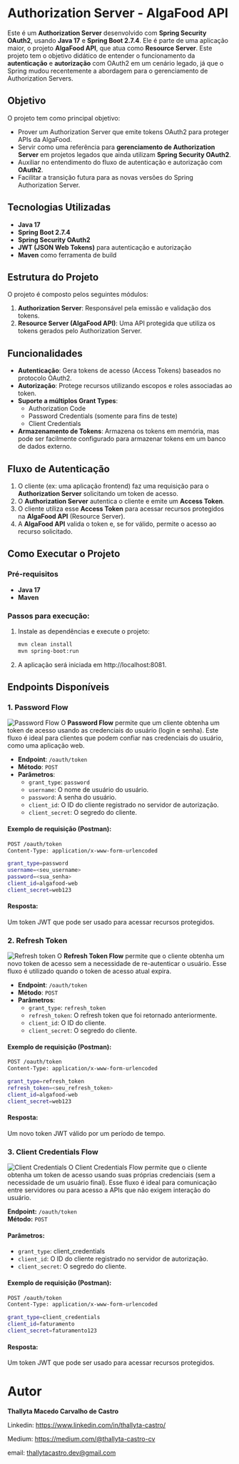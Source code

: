 # Authorization Server - AlgaFood API

Este é um **Authorization Server** desenvolvido com **Spring Security OAuth2**, usando **Java 17** e **Spring Boot 2.7.4**. Ele é parte de uma aplicação maior, o projeto **AlgaFood API**, que atua como **Resource Server**. Este projeto tem o objetivo didático de entender o funcionamento da **autenticação** e **autorização** com OAuth2 em um cenário legado, já que o Spring mudou recentemente a abordagem para o gerenciamento de Authorization Servers.

## Objetivo

O projeto tem como principal objetivo:

- Prover um Authorization Server que emite tokens OAuth2 para proteger APIs da AlgaFood.
- Servir como uma referência para **gerenciamento de Authorization Server** em projetos legados que ainda utilizam **Spring Security OAuth2**.
- Auxiliar no entendimento do fluxo de autenticação e autorização com **OAuth2**.
- Facilitar a transição futura para as novas versões do Spring Authorization Server.

## Tecnologias Utilizadas

- **Java 17**
- **Spring Boot 2.7.4**
- **Spring Security OAuth2**
- **JWT (JSON Web Tokens)** para autenticação e autorização
- **Maven** como ferramenta de build

## Estrutura do Projeto

O projeto é composto pelos seguintes módulos:

1. **Authorization Server**: Responsável pela emissão e validação dos tokens.
2. **Resource Server (AlgaFood API)**: Uma API protegida que utiliza os tokens gerados pelo Authorization Server.

## Funcionalidades

- **Autenticação**: Gera tokens de acesso (Access Tokens) baseados no protocolo OAuth2.
- **Autorização**: Protege recursos utilizando escopos e roles associadas ao token.
- **Suporte a múltiplos Grant Types**:
  - Authorization Code
  - Password Credentials (somente para fins de teste)
  - Client Credentials
- **Armazenamento de Tokens**: Armazena os tokens em memória, mas pode ser facilmente configurado para armazenar tokens em um banco de dados externo.

## Fluxo de Autenticação

1. O cliente (ex: uma aplicação frontend) faz uma requisição para o **Authorization Server** solicitando um token de acesso.
2. O **Authorization Server** autentica o cliente e emite um **Access Token**.
3. O cliente utiliza esse **Access Token** para acessar recursos protegidos na **AlgaFood API** (Resource Server).
4. A **AlgaFood API** valida o token e, se for válido, permite o acesso ao recurso solicitado.

## Como Executar o Projeto

### Pré-requisitos

- **Java 17**
- **Maven**

### Passos para execução:

1. Instale as dependências e execute o projeto:

   ```bash
   mvn clean install
   mvn spring-boot:run
   ```
2. A aplicação será iniciada em http://localhost:8081.

## Endpoints Disponíveis

### 1. Password Flow
![Password Flow](./password_flow.png)
O **Password Flow** permite que um cliente obtenha um token de acesso usando as credenciais do usuário (login e senha). Este fluxo é ideal para clientes que podem confiar nas credenciais do usuário, como uma aplicação web.

- **Endpoint**: `/oauth/token`
- **Método**: `POST`
- **Parâmetros**:
  - `grant_type`: `password`
  - `username`: O nome de usuário do usuário.
  - `password`: A senha do usuário.
  - `client_id`: O ID do cliente registrado no servidor de autorização.
  - `client_secret`: O segredo do cliente.

#### Exemplo de requisição (Postman):
```bash
POST /oauth/token
Content-Type: application/x-www-form-urlencoded

grant_type=password
username=<seu_username>
password=<sua_senha>
client_id=algafood-web
client_secret=web123
```
#### Resposta:
Um token JWT que pode ser usado para acessar recursos protegidos.

### 2. Refresh Token
![Refresh token](./refresh-token.png)
O **Refresh Token Flow** permite que o cliente obtenha um novo token de acesso sem a necessidade de re-autenticar o usuário. Esse fluxo é utilizado quando o token de acesso atual expira.

- **Endpoint**: `/oauth/token`
- **Método**: `POST`
- **Parâmetros**:
  - `grant_type`: `refresh_token`
  - `refresh_token`: O refresh token que foi retornado anteriormente.
  - `client_id`: O ID do cliente.
  - `client_secret`: O segredo do cliente.

#### Exemplo de requisição (Postman):
```bash
POST /oauth/token
Content-Type: application/x-www-form-urlencoded

grant_type=refresh_token
refresh_token=<seu_refresh_token>
client_id=algafood-web
client_secret=web123
```

#### Resposta:
Um novo token JWT válido por um período de tempo.

### 3. Client Credentials Flow
![Client Credentials](./client_credentials.png)
O Client Credentials Flow permite que o cliente obtenha um token de acesso usando suas próprias credenciais (sem a necessidade de um usuário final). Esse fluxo é ideal para comunicação entre servidores ou para acesso a APIs que não exigem interação do usuário.

**Endpoint:** `/oauth/token`  
**Método:** `POST`  

#### Parâmetros:
- `grant_type`: client_credentials
- `client_id`: O ID do cliente registrado no servidor de autorização.
- `client_secret`: O segredo do cliente.

#### Exemplo de requisição (Postman):
```bash
POST /oauth/token
Content-Type: application/x-www-form-urlencoded

grant_type=client_credentials
client_id=faturamento
client_secret=faturamento123
```

#### Resposta:
Um token JWT que pode ser usado para acessar recursos protegidos.

# Autor
<b>Thallyta Macedo Carvalho de Castro</b>

Linkedin: https://www.linkedin.com/in/thallyta-castro/

Medium: https://medium.com/@thallyta-castro-cv

email: thallytacastro.dev@gmail.com
